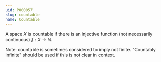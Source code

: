 ```yaml
---
uid: P000057
slug: countable
name: Countable
---
```

A space $X$ is countable if there is an injective function (not necessarily continuous) $f:X \rightarrow \mathbb{N}$.

Note: countable is sometimes considered to imply not finite. "Countably infinite" should be used if this is not clear in context.

